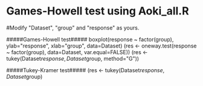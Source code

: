 # Games-Howell test using Aoki_all.R
#Modify "Dataset", "group" and "response" as yours.

#####Games-Howell test#####
boxplot(response ~ factor(group), ylab="response", xlab="group", data=Dataset)
(res <- oneway.test(response ~ factor(group), data=Dataset, var.equal=FALSE))
(res <- tukey(Dataset$response, Dataset$group, method="G"))

#####Tukey-Kramer test#####
(res <- tukey(Dataset$response, Dataset$group)
